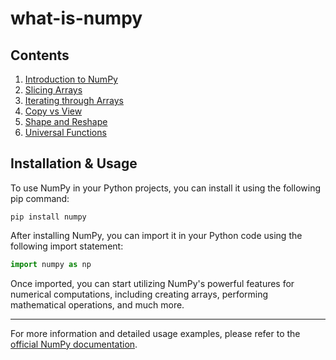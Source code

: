 # what-is-numpy

## Contents

1. [Introduction to NumPy](docs/intro-to-numpy.md)
2. [Slicing Arrays](docs/slicing-arrays.md)
3. [Iterating through Arrays](docs/iterating-through-arrays.md)
4. [Copy vs View](docs/copy-vs-view.md)
5. [Shape and Reshape](docs/shape-and-reshape.md)
6. [Universal Functions](docs/universal-functions.md)

## Installation & Usage

To use NumPy in your Python projects, you can install it using the following pip command:

```console
pip install numpy
```

After installing NumPy, you can import it in your Python code using the following import statement:

```python
import numpy as np
```

Once imported, you can start utilizing NumPy's powerful features for numerical computations, including creating arrays,
performing mathematical operations, and much more.

---

For more information and detailed usage examples, please refer to the [official NumPy
documentation](https://numpy.org/doc/stable/).